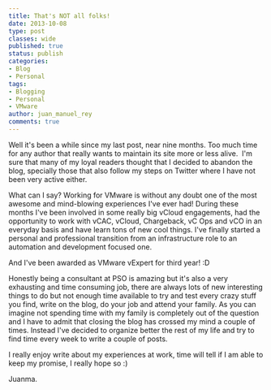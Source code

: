 ```yaml
---
title: That's NOT all folks!
date: 2013-10-08
type: post
classes: wide
published: true
status: publish
categories:
- Blog
- Personal
tags:
- Blogging
- Personal
- VMware
author: juan_manuel_rey
comments: true
---
```


Well it's been a while since my last post, near nine months. Too much time for any author that really wants to maintain its site more or less alive.  I'm sure that many of my loyal readers thought that I decided to abandon the blog, specially those that also follow my steps on Twitter where I have not been very active either.

What can I say? Working for VMware is without any doubt one of the most awesome and mind-blowing experiences I've ever had! During these months I've been involved in some really big vCloud engagements, had the opportunity to work with vCAC, vCloud, Chargeback, vC Ops and vCO in an everyday basis and have learn tons of new cool things. I've finally started a personal and professional transition from an infrastructure role to an automation and development focused one.

And I've been awarded as VMware vExpert for third year! :D

Honestly being a consultant at PSO is amazing but it's also a very exhausting and time consuming job, there are always lots of new interesting things to do but not enough time available to try and test every crazy stuff you find, write on the blog, do your job and attend your family. As you can imagine not spending time with my family is completely out of the question and I have to admit that closing the blog has crossed my mind a couple of times. Instead I've decided to organize better the rest of my life and try to find time every week to write a couple of posts.

I really enjoy write about my experiences at work, time will tell if I am able to keep my promise, I really hope so :)

Juanma.
